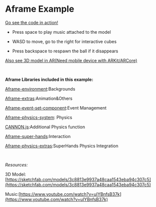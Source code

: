 # Aframe Example 

[Go see the code in action!](https://geli25.github.io/aframe_example/)

* Press space to play music attached to the model

* WASD to move, go to the right for interactive cubes

* Press backspace to respawn the ball if it disappears

[Also see 3D model in AR(Need mobile device with ARKit/ARCore)](https://geli25.github.io/aframe_example/ar-example.html)


&nbsp;

**Aframe Libraries included in this example:**

[Aframe-environment](https://github.com/feiss/aframe-environment-component):Backgrounds

[Aframe-extras](https://github.com/donmccurdy/aframe-extras):Animation&Others

[Aframe-event-set-component](https://github.com/ngokevin/kframe/tree/master/components/event-set):Event Management

[Aframe-physics-system](https://github.com/donmccurdy/aframe-physics-system): Physics

[CANNON.js](https://github.com/schteppe/cannon.js/wiki/Hello-Cannon.js!):Additional Physics function

[Aframe-super-hands](https://github.com/wmurphyrd/aframe-super-hands-component):Interaction

[Aframe-physics-extras](https://github.com/wmurphyrd/aframe-physics-extras):SuperHands Physics Integration


&nbsp;

*Resources:*

3D Model:[https://sketchfab.com/models/3c8813e9937a48caa1543eba94c307c5](https://sketchfab.com/models/3c8813e9937a48caa1543eba94c307c5)

Music:[https://www.youtube.com/watch?v=uIYBnfsB37k](https://www.youtube.com/watch?v=uIYBnfsB37k)
